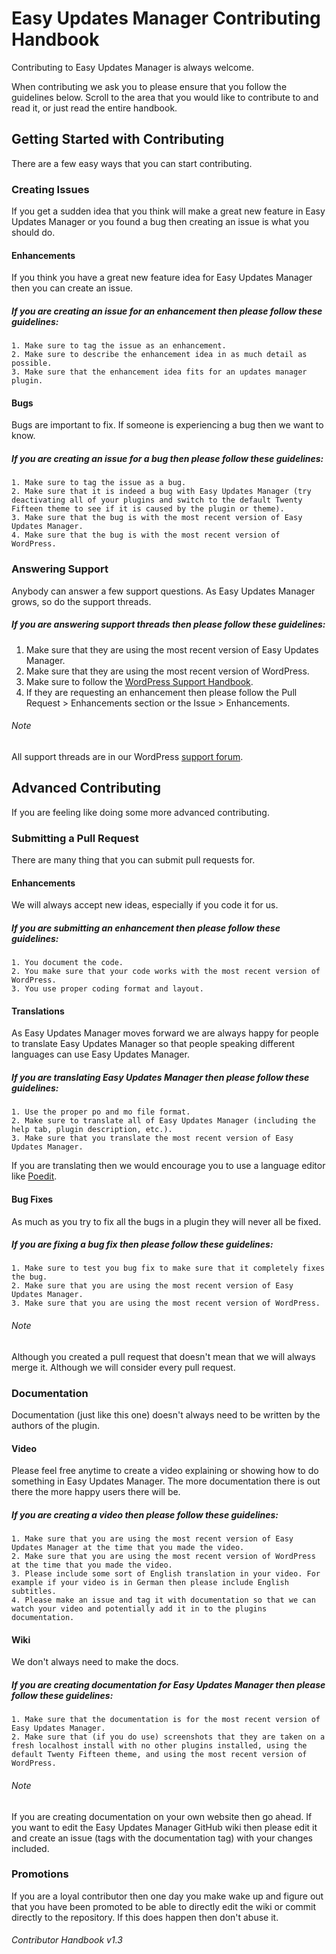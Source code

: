 # Easy Updates Manager Contributing Handbook
Contributing to Easy Updates Manager is always welcome.

When contributing we ask you to please ensure that you follow the guidelines below. Scroll to the area that you would like to contribute to and read it, or just read the entire handbook.

## Getting Started with Contributing
There are a few easy ways that you can start contributing.


### Creating Issues
If you get a sudden idea that you think will make a great new feature in Easy Updates Manager or you found a bug then creating an issue is what you should do.

#### Enhancements
If you think you have a great new feature idea for Easy Updates Manager then you can create an issue.

##### If you are creating an issue for an enhancement then please follow these guidelines:
	1. Make sure to tag the issue as an enhancement.
	2. Make sure to describe the enhancement idea in as much detail as possible.
	3. Make sure that the enhancement idea fits for an updates manager plugin.

#### Bugs
Bugs are important to fix. If someone is experiencing a bug then we want to know.

##### If you are creating an issue for a bug then please follow these guidelines:
	1. Make sure to tag the issue as a bug.
	2. Make sure that it is indeed a bug with Easy Updates Manager (try deactivating all of your plugins and switch to the default Twenty Fifteen theme to see if it is caused by the plugin or theme).
	3. Make sure that the bug is with the most recent version of Easy Updates Manager.
	4. Make sure that the bug is with the most recent version of WordPress.


### Answering Support
Anybody can answer a few support questions. As Easy Updates Manager grows, so do the support threads.

##### If you are answering support threads then please follow these guidelines:
1. Make sure that they are using the most recent version of Easy Updates Manager.
2. Make sure that they are using the most recent version of WordPress.
3. Make sure to follow the <a href="https://make.wordpress.org/support/handbook/">WordPress Support Handbook</a>.
4. If they are requesting an enhancement then please follow the Pull Request > Enhancements section or the Issue > Enhancements.

###### Note
All support threads are in our WordPress <a href="https://wordpress.org/support/plugin/stops-core-theme-and-plugin-updates">support forum</a>.

## Advanced Contributing
If you are feeling like doing some more advanced contributing.


### Submitting a Pull Request
There are many thing that you can submit pull requests for.

#### Enhancements
We will always accept new ideas, especially if you code it for us.

##### If you are submitting an enhancement then please follow these guidelines:
	1. You document the code. 
	2. You make sure that your code works with the most recent version of WordPress.
	3. You use proper coding format and layout.


#### Translations
As Easy Updates Manager moves forward we are always happy for people to translate Easy Updates Manager so that people speaking different languages can use Easy Updates Manager.

##### If you are translating Easy Updates Manager then please follow these guidelines:
	1. Use the proper po and mo file format.
	2. Make sure to translate all of Easy Updates Manager (including the help tab, plugin description, etc.).
	3. Make sure that you translate the most recent version of Easy Updates Manager.

If you are translating then we would encourage you to use a language editor like <a href="https://poedit.net/">Poedit</a>.

#### Bug Fixes
As much as you try to fix all the bugs in a plugin they will never all be fixed.

##### If you are fixing a bug fix then please follow these guidelines:
	1. Make sure to test you bug fix to make sure that it completely fixes the bug.
	2. Make sure that you are using the most recent version of Easy Updates Manager.
	3. Make sure that you are using the most recent version of WordPress.

###### Note
Although you created a pull request that doesn't mean that we will always merge it. Although we will consider every pull request.


### Documentation
Documentation (just like this one) doesn't always need to be written by the authors of the plugin.

#### Video
Please feel free anytime to create a video explaining or showing how to do something in Easy Updates Manager. The more documentation there is out there the more happy users there will be.

##### If you are creating a video then please follow these guidelines:
	1. Make sure that you are using the most recent version of Easy Updates Manager at the time that you made the video.
	2. Make sure that you are using the most recent version of WordPress at the time that you made the video.
	3. Please include some sort of English translation in your video. For example if your video is in German then please include English subtitles.
	4. Please make an issue and tag it with documentation so that we can watch your video and potentially add it in to the plugins documentation.


#### Wiki
We don't always need to make the docs.

##### If you are creating documentation for Easy Updates Manager then please follow these guidelines:
	1. Make sure that the documentation is for the most recent version of Easy Updates Manager.
	2. Make sure that (if you do use) screenshots that they are taken on a fresh localhost install with no other plugins installed, using the default Twenty Fifteen theme, and using the most recent version of WordPress.

###### Note
If you are creating documentation on your own website then go ahead. If you want to edit the Easy Updates Manager GitHub wiki then please edit it and create an issue (tags with the documentation tag) with your changes included.


### Promotions
If you are a loyal contributor then one day you make wake up and figure out that you have been promoted to be able to directly edit the wiki or commit directly to the repository. If this does happen then don't abuse it.

###### Contributor Handbook v1.3
